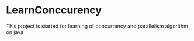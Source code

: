 # LearnConccurency
This project is started for learning of concurrency and parallelism algorithm on java
